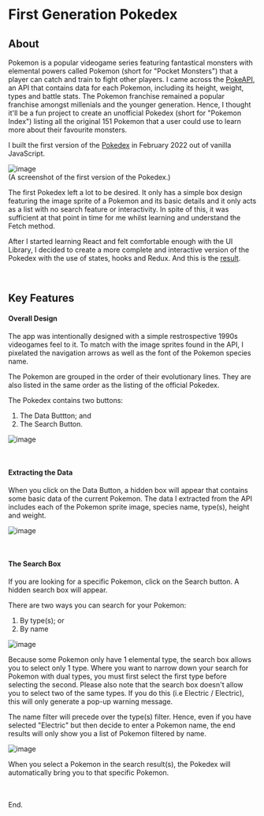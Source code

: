# First Generation Pokedex

<h2>About</h2>

Pokemon is a popular videogame series featuring fantastical monsters with elemental powers called Pokemon (short for "Pocket Monsters") that a player can catch and train to fight other players. I came across the <a href="https://pokeapi.co/">PokeAPI</a>, an API that contains data for each Pokemon, including its height, weight, types and battle stats. The Pokemon franchise remained a popular franchise amongst millenials and the younger generation. Hence, I thought it'll be a fun project to create an unofficial Pokedex (short for "Pokemon Index") listing all the original 151 Pokemon that a user could use to learn more about their favourite monsters.

I built the first version of the <a href="https://github.com/wteo/firstGenPokedexOld">Pokedex</a> in February 2022 out of vanilla JavaScript.

![image](https://user-images.githubusercontent.com/87306585/185771075-963d7881-050b-4f71-8590-93f1107f68e6.png)
<br/>
(A screenshot of the first version of the Pokedex.)

The first Pokedex left a lot to be desired. It only has a simple box design featuring the image sprite of a Pokemon and its basic details and it only acts as a list with no search feature or interactivity. In spite of this, it was sufficient at that point in time for me whilst learning and understand the Fetch method.

After I started learning React and felt comfortable enough with the UI Library, I decided to create a more complete and interactive version of the Pokedex with the use of states, hooks and Redux. And this is the <a href="https://master--benevolent-chebakia-d0ea73.netlify.app/">result</a>.

<br/>
<h2>Key Features</h2>

<h4>Overall Design</h4>

The app was intentionally designed with a simple restrospective 1990s videogames feel to it. To match with the image sprites found in the API, I pixelated the navigation arrows as well as the font of the Pokemon species name.

The Pokemon are grouped in the order of their evolutionary lines. They are also listed in the same order as the listing of the official Pokedex. 

The Pokedex contains two buttons:
1. The Data Buttton; and
2. The Search Button.

![image](https://user-images.githubusercontent.com/87306585/185770780-8444d6a3-fc4d-48ba-8232-3bc447308dbf.png)

<br/>
<h4>Extracting the Data</h4>

When you click on the Data Button, a hidden box will appear that contains some basic data of the current Pokemon. The data I extracted from the API includes each of the Pokemon sprite image, species name, type(s), height and weight. 

![image](https://user-images.githubusercontent.com/87306585/185770786-1fe3b3a9-067d-4c2b-9b9a-fa654c1fa6c0.png)


<br/>
<h4>The Search Box</h4>

If you are looking for a specific Pokemon, click on the Search button. A hidden search box will appear.

There are two ways you can search for your Pokemon:
1. By type(s); or
2. By name

![image](https://user-images.githubusercontent.com/87306585/185770789-8736e5e9-5793-4a92-b13b-5bb3e7ff65b4.png)

Because some Pokemon only have 1 elemental type, the search box allows you to select only 1 type. Where you want to narrow down your search for Pokemon with dual types, you must first select the first type before selecting the second. Please also note that the search box doesn't allow you to select two of the same types. If you do this (i.e Electric / Electric), this will only generate a pop-up warning message. 

The name filter will precede over the type(s) filter. Hence, even if you have selected "Electric" but then decide to enter a Pokemon name, the end results will only show you a list of Pokemon filtered by name.  

![image](https://user-images.githubusercontent.com/87306585/185771117-496aec1d-9670-4044-91be-1f00478f726c.png)

When you select a Pokemon in the search result(s), the Pokedex will automatically bring you to that specific Pokemon.


<br/>
<br/>
End.
<br/>

